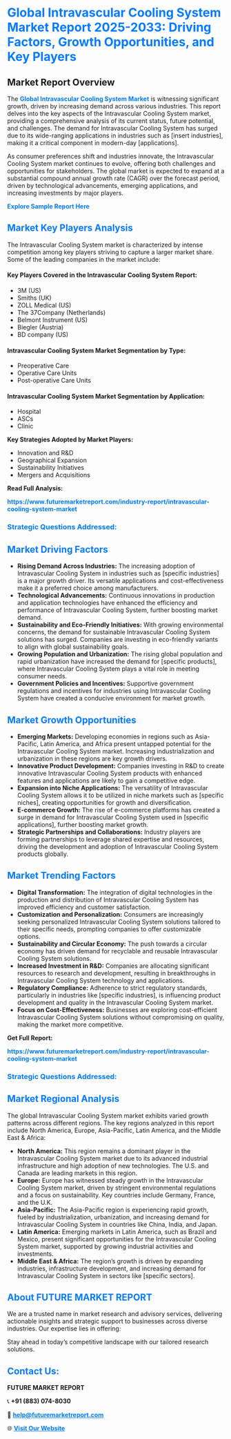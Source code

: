 <h1 style="color: #007BFF;">Global Intravascular Cooling System Market Report 2025-2033: Driving Factors, Growth Opportunities, and Key Players</h1>

<section id="overview">
<h2>Market Report Overview</h2>
<p>The <a href="https://www.futuremarketreport.com/industry-report/intravascular-cooling-system-market" style="color: #007BFF; text-decoration: none;"><strong>Global Intravascular Cooling System Market</strong></a> is witnessing significant growth, driven by increasing demand across various industries. This report delves into the key aspects of the Intravascular Cooling System market, providing a comprehensive analysis of its current status, future potential, and challenges. The demand for Intravascular Cooling System has surged due to its wide-ranging applications in industries such as [insert industries], making it a critical component in modern-day [applications].</p>
<p>As consumer preferences shift and industries innovate, the Intravascular Cooling System market continues to evolve, offering both challenges and opportunities for stakeholders. The global market is expected to expand at a substantial compound annual growth rate (CAGR) over the forecast period, driven by technological advancements, emerging applications, and increasing investments by major players.</p>
</section>

<section id="overview">
<p><a href="https://www.futuremarketreport.com/request-sample/reportId=53597" style="color: #007BFF; text-decoration: none;"><strong>Explore Sample Report Here</strong></a></p>
</section>

<section id="key-players">
<h2 style="color: #007BFF;">Market Key Players Analysis</h2>
<p>The Intravascular Cooling System market is characterized by intense competition among key players striving to capture a larger market share. Some of the leading companies in the market include:</p>
<h4>Key Players Covered in the Intravascular Cooling System Report:</h4>
<ul><li>3M (US)</li><li>Smiths (UK)</li><li>ZOLL Medical (US)</li><li>The 37Company (Netherlands)</li><li>Belmont Instrument (US)</li><li>Biegler (Austria)</li><li>BD company (US)</li></ul>
<h4>Intravascular Cooling System Market Segmentation by Type:</h4>
<ul><li>Preoperative Care</li><li>Operative Care Units</li><li>Post-operative Care Units</li></ul>

<h4>Intravascular Cooling System Market Segmentation by Application:</h4>
<ul><li>Hospital</li><li>ASCs</li><li>Clinic</li></ul>
<p><strong>Key Strategies Adopted by Market Players:</strong></p>
<ul>
<li>Innovation and R&D</li>
<li>Geographical Expansion</li>
<li>Sustainability Initiatives</li>
<li>Mergers and Acquisitions</li>
</ul>
</section>

<section>
<p><strong>Read Full Analysis: </strong></p><a href="https://www.futuremarketreport.com/industry-report/intravascular-cooling-system-market" style="color: #007BFF; text-decoration: none;"><strong>https://www.futuremarketreport.com/industry-report/intravascular-cooling-system-market</strong></a>
<h3 style="color: #007BFF;">Strategic Questions Addressed:</h3>
</section>

<section id="driving-factors">
<h2 style="color: #007BFF;">Market Driving Factors</h2>
<ul>
<li><strong>Rising Demand Across Industries:</strong> The increasing adoption of Intravascular Cooling System in industries such as [specific industries] is a major growth driver. Its versatile applications and cost-effectiveness make it a preferred choice among manufacturers.</li>
<li><strong>Technological Advancements:</strong> Continuous innovations in production and application technologies have enhanced the efficiency and performance of Intravascular Cooling System, further boosting market demand.</li>
<li><strong>Sustainability and Eco-Friendly Initiatives:</strong> With growing environmental concerns, the demand for sustainable Intravascular Cooling System solutions has surged. Companies are investing in eco-friendly variants to align with global sustainability goals.</li>
<li><strong>Growing Population and Urbanization:</strong> The rising global population and rapid urbanization have increased the demand for [specific products], where Intravascular Cooling System plays a vital role in meeting consumer needs.</li>
<li><strong>Government Policies and Incentives:</strong> Supportive government regulations and incentives for industries using Intravascular Cooling System have created a conducive environment for market growth.</li>
</ul>
</section>

<section id="growth-opportunities">
<h2 style="color: #007BFF;">Market Growth Opportunities</h2>
<ul>
<li><strong>Emerging Markets:</strong> Developing economies in regions such as Asia-Pacific, Latin America, and Africa present untapped potential for the Intravascular Cooling System market. Increasing industrialization and urbanization in these regions are key growth drivers.</li>
<li><strong>Innovative Product Development:</strong> Companies investing in R&D to create innovative Intravascular Cooling System products with enhanced features and applications are likely to gain a competitive edge.</li>
<li><strong>Expansion into Niche Applications:</strong> The versatility of Intravascular Cooling System allows it to be utilized in niche markets such as [specific niches], creating opportunities for growth and diversification.</li>
<li><strong>E-commerce Growth:</strong> The rise of e-commerce platforms has created a surge in demand for Intravascular Cooling System used in [specific applications], further boosting market growth.</li>
<li><strong>Strategic Partnerships and Collaborations:</strong> Industry players are forming partnerships to leverage shared expertise and resources, driving the development and adoption of Intravascular Cooling System products globally.</li>
</ul>
</section>

<section id="trending-factors">
<h2 style="color: #007BFF;">Market Trending Factors</h2>
<ul>
<li><strong>Digital Transformation:</strong> The integration of digital technologies in the production and distribution of Intravascular Cooling System has improved efficiency and customer satisfaction.</li>
<li><strong>Customization and Personalization:</strong> Consumers are increasingly seeking personalized Intravascular Cooling System solutions tailored to their specific needs, prompting companies to offer customizable options.</li>
<li><strong>Sustainability and Circular Economy:</strong> The push towards a circular economy has driven demand for recyclable and reusable Intravascular Cooling System solutions.</li>
<li><strong>Increased Investment in R&D:</strong> Companies are allocating significant resources to research and development, resulting in breakthroughs in Intravascular Cooling System technology and applications.</li>
<li><strong>Regulatory Compliance:</strong> Adherence to strict regulatory standards, particularly in industries like [specific industries], is influencing product development and quality in the Intravascular Cooling System market.</li>
<li><strong>Focus on Cost-Effectiveness:</strong> Businesses are exploring cost-efficient Intravascular Cooling System solutions without compromising on quality, making the market more competitive.</li>
</ul>
</section>

<section>
<p><strong>Get Full Report: </strong></p><a href="https://www.futuremarketreport.com/industry-report/intravascular-cooling-system-market" style="color: #007BFF; text-decoration: none;"><strong>https://www.futuremarketreport.com/industry-report/intravascular-cooling-system-market</strong></a>
<h3 style="color: #007BFF;">Strategic Questions Addressed:</h3>
</section>


<section id="regional-analysis">
<h2 style="color: #007BFF;">Market Regional Analysis</h2>
<p>The global Intravascular Cooling System market exhibits varied growth patterns across different regions. The key regions analyzed in this report include North America, Europe, Asia-Pacific, Latin America, and the Middle East & Africa:</p>
<ul>
<li><strong>North America:</strong> This region remains a dominant player in the Intravascular Cooling System market due to its advanced industrial infrastructure and high adoption of new technologies. The U.S. and Canada are leading markets in this region.</li>
<li><strong>Europe:</strong> Europe has witnessed steady growth in the Intravascular Cooling System market, driven by stringent environmental regulations and a focus on sustainability. Key countries include Germany, France, and the U.K.</li>
<li><strong>Asia-Pacific:</strong> The Asia-Pacific region is experiencing rapid growth, fueled by industrialization, urbanization, and increasing demand for Intravascular Cooling System in countries like China, India, and Japan.</li>
<li><strong>Latin America:</strong> Emerging markets in Latin America, such as Brazil and Mexico, present significant opportunities for the Intravascular Cooling System market, supported by growing industrial activities and investments.</li>
<li><strong>Middle East & Africa:</strong> The region’s growth is driven by expanding industries, infrastructure development, and increasing demand for Intravascular Cooling System in sectors like [specific sectors].</li>
</ul>
</section>

<footer>
<h2 style="color: #007BFF;">About FUTURE MARKET REPORT</h2>
<p>We are a trusted name in market research and advisory services, delivering actionable insights and strategic support to businesses across diverse industries. Our expertise lies in offering:</p>

<p>Stay ahead in today’s competitive landscape with our tailored research solutions.</p>

<h2 style="color: #007BFF;">Contact Us:</h2>
<p><strong>FUTURE MARKET REPORT</strong></p>
<p>📞 <strong>+91 (883) 074-8030</strong></p>
<p>📧 <strong><a href="mailto:help@futuremarketreport.com" style="color: #007BFF;">help@futuremarketreport.com</a></strong></p>
<p>🌐 <strong><a href="https://www.futuremarketreport.com/" style="color: #007BFF;">Visit Our Website</a></strong></p>
</footer>